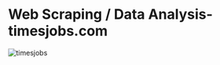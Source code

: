 # Web Scraping / Data Analysis-timesjobs.com
![timesjobs](https://user-images.githubusercontent.com/76070898/125174247-d5fa0b80-e1bb-11eb-8815-b44a763ea16b.png)
